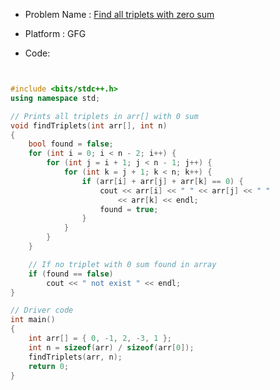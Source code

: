 - Problem Name : [Find all triplets with zero sum](https://www.geeksforgeeks.org/find-triplets-array-whose-sum-equal-zero/)
- Platform : GFG

- Code:
```cpp


#include <bits/stdc++.h>
using namespace std;

// Prints all triplets in arr[] with 0 sum
void findTriplets(int arr[], int n)
{
	bool found = false;
	for (int i = 0; i < n - 2; i++) {
		for (int j = i + 1; j < n - 1; j++) {
			for (int k = j + 1; k < n; k++) {
				if (arr[i] + arr[j] + arr[k] == 0) {
					cout << arr[i] << " " << arr[j] << " "
						<< arr[k] << endl;
					found = true;
				}
			}
		}
	}

	// If no triplet with 0 sum found in array
	if (found == false)
		cout << " not exist " << endl;
}

// Driver code
int main()
{
	int arr[] = { 0, -1, 2, -3, 1 };
	int n = sizeof(arr) / sizeof(arr[0]);
	findTriplets(arr, n);
	return 0;
}

```
